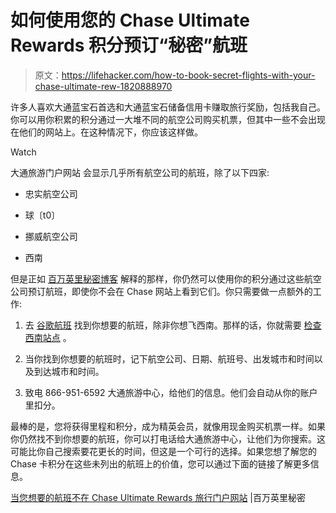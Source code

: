 # 如何使用您的 Chase Ultimate Rewards 积分预订“秘密”航班

> 原文：<https://lifehacker.com/how-to-book-secret-flights-with-your-chase-ultimate-rew-1820888970>

许多人喜欢大通蓝宝石首选和大通蓝宝石储备信用卡赚取旅行奖励，包括我自己。你可以用你积累的积分通过一大堆不同的航空公司购买机票，但其中一些不会出现在他们的网站上。在这种情况下，你应该这样做。

Watch

大通旅游门户网站 会显示几乎所有航空公司的航班，除了以下四家:

*   忠实航空公司

*   球〔t0〕
*   挪威航空公司

*   西南

但是正如 [百万英里秘密博客](https://millionmilesecrets.com/2017/10/29/book-flights-with-chase-points/) 解释的那样，你仍然可以使用你的积分通过这些航空公司预订航班，即使你不会在 Chase 网站上看到它们。你只需要做一点额外的工作:

1.  去 [谷歌航班](https://www.google.com/flights/) 找到你想要的航班，除非你想飞西南。那样的话，你就需要 [检查西南站点](https://www.southwest.com/) 。

2.  当你找到你想要的航班时，记下航空公司、日期、航班号、出发城市和时间以及到达城市和时间。

3.  致电 866-951-6592 大通旅游中心，给他们的信息。他们会自动从你的账户里扣分。

最棒的是，您将获得里程和积分，成为精英会员，就像用现金购买机票一样。如果你仍然找不到你想要的航班，你可以打电话给大通旅游中心，让他们为你搜索。这可能比你自己搜索要花更长的时间，但这是一个可行的选择。如果您想了解您的 Chase 卡积分在这些未列出的航班上的价值，您可以通过下面的链接了解更多信息。

[当您想要的航班不在 Chase Ultimate Rewards 旅行门户网站](https://millionmilesecrets.com/2017/10/29/book-flights-with-chase-points/) |百万英里秘密